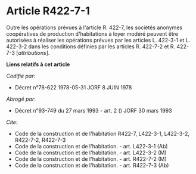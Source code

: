 # Article R422-7-1

Outre les opérations prévues à l'article R. 422-7, les sociétés anonymes coopératives de production d'habitations à loyer
modéré peuvent être autorisées à réaliser les opérations prévues par les articles L. 422-3-1 et L. 422-3-2 dans les
conditions définies par les articles R. 422-7-2 et R. 422-7-3 [*attributions*].

**Liens relatifs à cet article**

_Codifié par_:

  - Décret n°78-622 1978-05-31 JORF 8 JUIN 1978

_Abrogé par_:

  - Décret n°93-749 du 27 mars 1993 - art. 2 () JORF 30 mars 1993

_Cite_:

  - Code de la construction et de l'habitation R422-7, L422-3-1, L422-3-2, R422-7-2, R422-7-3
  - Code de la construction et de l'habitation. - art. L422-3-1 (Ab)
  - Code de la construction et de l'habitation. - art. L422-3-2 (M)
  - Code de la construction et de l'habitation. - art. R422-7-2 (M)
  - Code de la construction et de l'habitation. - art. R422-7-3 (Ab)
